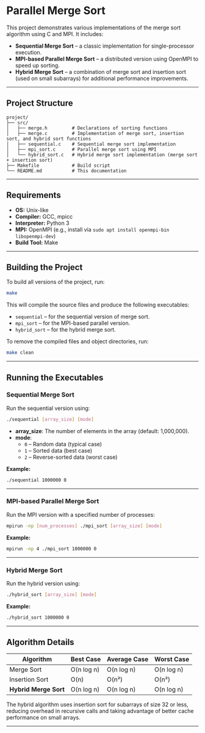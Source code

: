 # Parallel Merge Sort

This project demonstrates various implementations of the merge sort algorithm using C and MPI. It includes:

- **Sequential Merge Sort** – a classic implementation for single-processor execution.
- **MPI-based Parallel Merge Sort** – a distributed version using OpenMPI to speed up sorting.
- **Hybrid Merge Sort** – a combination of merge sort and insertion sort (used on small subarrays) for additional performance improvements.

---

## Project Structure

```
project/
├── src/                
│   ├── merge.h         # Declarations of sorting functions
│   ├── merge.c         # Implementation of merge sort, insertion sort, and hybrid sort functions
│   ├── sequential.c    # Sequential merge sort implementation
│   ├── mpi_sort.c      # Parallel merge sort using MPI
│   └── hybrid_sort.c   # Hybrid merge sort implementation (merge sort + insertion sort)
├── Makefile            # Build script
└── README.md           # This documentation
```

---

## Requirements

- **OS:** Unix-like
- **Compiler:** GCC, mpicc
- **Interpreter:** Python 3
- **MPI:** OpenMPI (e.g., install via `sudo apt install openmpi-bin libopenmpi-dev`)
- **Build Tool:** Make

---

## Building the Project

To build all versions of the project, run:

```bash
make
```

This will compile the source files and produce the following executables:

- `sequential` – for the sequential version of merge sort.
- `mpi_sort` – for the MPI-based parallel version.
- `hybrid_sort` – for the hybrid merge sort.

To remove the compiled files and object directories, run:

```bash
make clean
```

---

## Running the Executables

### Sequential Merge Sort

Run the sequential version using:

```bash
./sequential [array_size] [mode]
```

- **array_size**: The number of elements in the array (default: 1,000,000).
- **mode**:
  - `0` – Random data (typical case)
  - `1` – Sorted data (best case)
  - `2` – Reverse-sorted data (worst case)

**Example:**

```bash
./sequential 1000000 0
```

---

### MPI-based Parallel Merge Sort

Run the MPI version with a specified number of processes:

```bash
mpirun -np [num_processes] ./mpi_sort [array_size] [mode]
```

**Example:**

```bash
mpirun -np 4 ./mpi_sort 1000000 0
```

---

### Hybrid Merge Sort

Run the hybrid version using:

```bash
./hybrid_sort [array_size] [mode]
```

**Example:**

```bash
./hybrid_sort 1000000 0
```

---

## Algorithm Details

| Algorithm          | Best Case      | Average Case  | Worst Case     |
|--------------------|----------------|---------------|----------------|
| Merge Sort         | O(n log n)     | O(n log n)    | O(n log n)     |
| Insertion Sort     | O(n)           | O(n²)         | O(n²)          |
| **Hybrid Merge Sort** | O(n log n)  | O(n log n)    | O(n log n)     |

The hybrid algorithm uses insertion sort for subarrays of size 32 or less, reducing overhead in recursive calls and taking advantage of better cache performance on small arrays.

---

